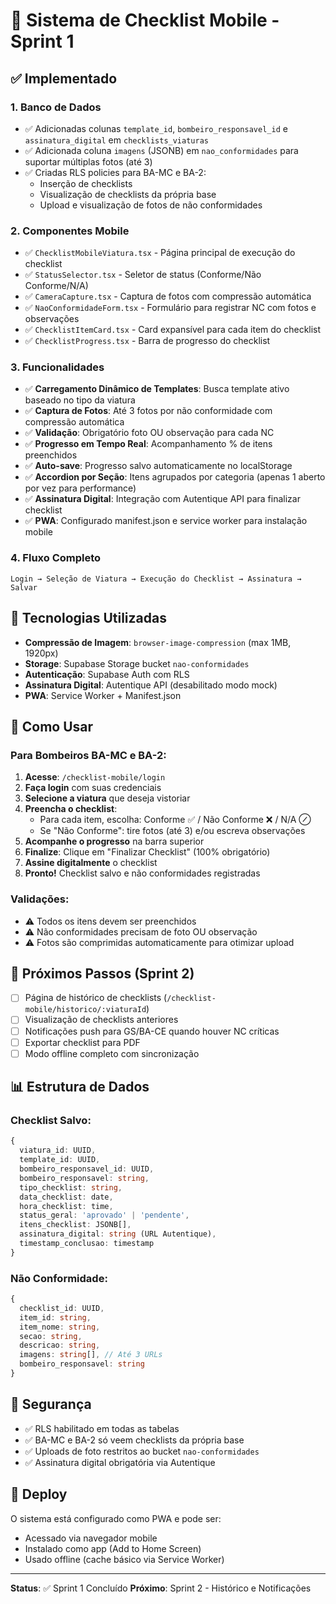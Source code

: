 # 📱 Sistema de Checklist Mobile - Sprint 1

## ✅ Implementado

### 1. **Banco de Dados**
- ✅ Adicionadas colunas `template_id`, `bombeiro_responsavel_id` e `assinatura_digital` em `checklists_viaturas`
- ✅ Adicionada coluna `imagens` (JSONB) em `nao_conformidades` para suportar múltiplas fotos (até 3)
- ✅ Criadas RLS policies para BA-MC e BA-2:
  - Inserção de checklists
  - Visualização de checklists da própria base
  - Upload e visualização de fotos de não conformidades

### 2. **Componentes Mobile**
- ✅ `ChecklistMobileViatura.tsx` - Página principal de execução do checklist
- ✅ `StatusSelector.tsx` - Seletor de status (Conforme/Não Conforme/N/A)
- ✅ `CameraCapture.tsx` - Captura de fotos com compressão automática
- ✅ `NaoConformidadeForm.tsx` - Formulário para registrar NC com fotos e observações
- ✅ `ChecklistItemCard.tsx` - Card expansível para cada item do checklist
- ✅ `ChecklistProgress.tsx` - Barra de progresso do checklist

### 3. **Funcionalidades**
- ✅ **Carregamento Dinâmico de Templates**: Busca template ativo baseado no tipo da viatura
- ✅ **Captura de Fotos**: Até 3 fotos por não conformidade com compressão automática
- ✅ **Validação**: Obrigatório foto OU observação para cada NC
- ✅ **Progresso em Tempo Real**: Acompanhamento % de itens preenchidos
- ✅ **Auto-save**: Progresso salvo automaticamente no localStorage
- ✅ **Accordion por Seção**: Itens agrupados por categoria (apenas 1 aberto por vez para performance)
- ✅ **Assinatura Digital**: Integração com Autentique API para finalizar checklist
- ✅ **PWA**: Configurado manifest.json e service worker para instalação mobile

### 4. **Fluxo Completo**
```
Login → Seleção de Viatura → Execução do Checklist → Assinatura → Salvar
```

## 🔧 Tecnologias Utilizadas

- **Compressão de Imagem**: `browser-image-compression` (max 1MB, 1920px)
- **Storage**: Supabase Storage bucket `nao-conformidades`
- **Autenticação**: Supabase Auth com RLS
- **Assinatura Digital**: Autentique API (desabilitado modo mock)
- **PWA**: Service Worker + Manifest.json

## 📱 Como Usar

### **Para Bombeiros BA-MC e BA-2:**

1. **Acesse**: `/checklist-mobile/login`
2. **Faça login** com suas credenciais
3. **Selecione a viatura** que deseja vistoriar
4. **Preencha o checklist**:
   - Para cada item, escolha: Conforme ✅ / Não Conforme ❌ / N/A ⊘
   - Se "Não Conforme": tire fotos (até 3) e/ou escreva observações
5. **Acompanhe o progresso** na barra superior
6. **Finalize**: Clique em "Finalizar Checklist" (100% obrigatório)
7. **Assine digitalmente** o checklist
8. **Pronto!** Checklist salvo e não conformidades registradas

### **Validações:**
- ⚠️ Todos os itens devem ser preenchidos
- ⚠️ Não conformidades precisam de foto OU observação
- ⚠️ Fotos são comprimidas automaticamente para otimizar upload

## 🎯 Próximos Passos (Sprint 2)

- [ ] Página de histórico de checklists (`/checklist-mobile/historico/:viaturaId`)
- [ ] Visualização de checklists anteriores
- [ ] Notificações push para GS/BA-CE quando houver NC críticas
- [ ] Exportar checklist para PDF
- [ ] Modo offline completo com sincronização

## 📊 Estrutura de Dados

### **Checklist Salvo:**
```typescript
{
  viatura_id: UUID,
  template_id: UUID,
  bombeiro_responsavel_id: UUID,
  bombeiro_responsavel: string,
  tipo_checklist: string,
  data_checklist: date,
  hora_checklist: time,
  status_geral: 'aprovado' | 'pendente',
  itens_checklist: JSONB[],
  assinatura_digital: string (URL Autentique),
  timestamp_conclusao: timestamp
}
```

### **Não Conformidade:**
```typescript
{
  checklist_id: UUID,
  item_id: string,
  item_nome: string,
  secao: string,
  descricao: string,
  imagens: string[], // Até 3 URLs
  bombeiro_responsavel: string
}
```

## 🔐 Segurança

- ✅ RLS habilitado em todas as tabelas
- ✅ BA-MC e BA-2 só veem checklists da própria base
- ✅ Uploads de foto restritos ao bucket `nao-conformidades`
- ✅ Assinatura digital obrigatória via Autentique

## 🚀 Deploy

O sistema está configurado como PWA e pode ser:
- Acessado via navegador mobile
- Instalado como app (Add to Home Screen)
- Usado offline (cache básico via Service Worker)

---

**Status**: ✅ Sprint 1 Concluído
**Próximo**: Sprint 2 - Histórico e Notificações
